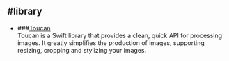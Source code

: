 #library
---  

* ###[Toucan](https://github.com/gavinbunney/Toucan)  
Toucan is a Swift library that provides a clean, quick API for processing images. It greatly simplifies the production of images, supporting resizing, cropping and stylizing your images.